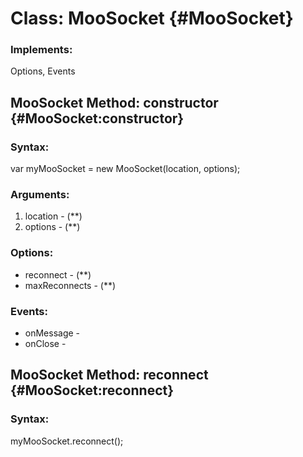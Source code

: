 Class: MooSocket {#MooSocket}
=============================

### Implements:

Options, Events




MooSocket Method: constructor {#MooSocket:constructor}
-------------------------------------------------------


### Syntax:

  var myMooSocket = new MooSocket(location, options);

### Arguments:

1. location - (**)
2. options - (**)

### Options:

* reconnect - (**)
* maxReconnects - (**)

### Events:

* onMessage -
* onClose -


MooSocket Method: reconnect {#MooSocket:reconnect}
---------------------------------------------------


### Syntax:

  myMooSocket.reconnect();